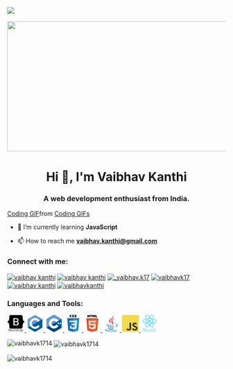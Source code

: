 ![](https://komarev.com/ghpvc/?username=vaibhavk17)
<div align="center">
  <img src="https://media.giphy.com/media/dWesBcTLavkZuG35MI/giphy.gif" width="600" height="300"/>
</div>
<h1 align="center">Hi 👋, I'm Vaibhav Kanthi</h1>
<h3 align="center">A web development enthusiast from India.</h3>
<div class="tenor-gif-embed" data-postid="18655255" data-share-method="host" data-aspect-ratio="1.50943" data-width="100%"><a href="https://tenor.com/view/coding-gif-18655255">Coding GIF</a>from <a href="https://tenor.com/search/coding-gifs">Coding GIFs</a></div> <script type="text/javascript" async src="https://tenor.com/embed.js"></script>

- 🌱 I’m currently learning **JavaScript**

- 📫 How to reach me **vaibhav.kanthi@gmail.com**

<h3 align="left">Connect with me:</h3>
<p align="left">
<a href="https://www.linkedin.com/in/vaibhav-kanthi/" target="blank"><img align="center" src="https://raw.githubusercontent.com/rahuldkjain/github-profile-readme-generator/master/src/images/icons/Social/linked-in-alt.svg" alt="vaibhav kanthi" height="30" width="40" /></a>
<a href="https://stackoverflow.com/users/20959083/vaibhav-kanthi" target="blank"><img align="center" src="https://raw.githubusercontent.com/rahuldkjain/github-profile-readme-generator/master/src/images/icons/Social/stack-overflow.svg" alt="vaibhav kanthi" height="30" width="40" /></a>
<a href="https://www.instagram.com/_vaibhav.k17/" target="blank"><img align="center" src="https://raw.githubusercontent.com/rahuldkjain/github-profile-readme-generator/master/src/images/icons/Social/instagram.svg" alt="_vaibhav.k17" height="30" width="40" /></a>
<a href="https://www.codechef.com/users/vaibhavk17" target="blank"><img align="center" src="https://cdn.jsdelivr.net/npm/simple-icons@3.1.0/icons/codechef.svg" alt="vaibhavk17" height="30" width="40" /></a>
<a href="https://www.hackerrank.com/vaibhav_kanthi" target="blank"><img align="center" src="https://raw.githubusercontent.com/rahuldkjain/github-profile-readme-generator/master/src/images/icons/Social/hackerrank.svg" alt="vaibhav kanthi" height="30" width="40" /></a>
<a href="https://auth.geeksforgeeks.org/user/vaibhavkanthi/" target="blank"><img align="center" src="https://raw.githubusercontent.com/rahuldkjain/github-profile-readme-generator/master/src/images/icons/Social/geeks-for-geeks.svg" alt="vaibhavkanthi" height="30" width="40" /></a>
</p>

<h3 align="left">Languages and Tools:</h3>
<p align="left"> <a href="https://getbootstrap.com" target="_blank" rel="noreferrer"> <img src="https://raw.githubusercontent.com/devicons/devicon/master/icons/bootstrap/bootstrap-plain-wordmark.svg" alt="bootstrap" width="40" height="40"/> </a> <a href="https://www.cprogramming.com/" target="_blank" rel="noreferrer"> <img src="https://raw.githubusercontent.com/devicons/devicon/master/icons/c/c-original.svg" alt="c" width="40" height="40"/> </a> <a href="https://www.w3schools.com/cpp/" target="_blank" rel="noreferrer"> <img src="https://raw.githubusercontent.com/devicons/devicon/master/icons/cplusplus/cplusplus-original.svg" alt="cplusplus" width="40" height="40"/> </a> <a href="https://www.w3schools.com/css/" target="_blank" rel="noreferrer"> <img src="https://raw.githubusercontent.com/devicons/devicon/master/icons/css3/css3-original-wordmark.svg" alt="css3" width="40" height="40"/> </a> <a href="https://www.w3.org/html/" target="_blank" rel="noreferrer"> <img src="https://raw.githubusercontent.com/devicons/devicon/master/icons/html5/html5-original-wordmark.svg" alt="html5" width="40" height="40"/> </a> <a href="https://www.java.com" target="_blank" rel="noreferrer"> <img src="https://raw.githubusercontent.com/devicons/devicon/master/icons/java/java-original.svg" alt="java" width="40" height="40"/> </a> <a href="https://developer.mozilla.org/en-US/docs/Web/JavaScript" target="_blank" rel="noreferrer"> <img src="https://raw.githubusercontent.com/devicons/devicon/master/icons/javascript/javascript-original.svg" alt="javascript" width="40" height="40"/> </a> <a href="https://reactjs.org/" target="_blank" rel="noreferrer"> <img src="https://raw.githubusercontent.com/devicons/devicon/master/icons/react/react-original-wordmark.svg" alt="react" width="40" height="40"/> </a> </p>

<p><img align="left" src="https://github-readme-stats.vercel.app/api/top-langs?username=vaibhavk1714&show_icons=true&locale=en&layout=compact" alt="vaibhavk1714" /></p>

<p>&nbsp;<img align="center" src="https://github-readme-stats.vercel.app/api?username=vaibhavk1714&show_icons=true&locale=en" alt="vaibhavk1714" /></p>

<p><img align="center" src="https://github-readme-streak-stats.herokuapp.com/?user=vaibhavk1714&" alt="vaibhavk1714" /></p>
